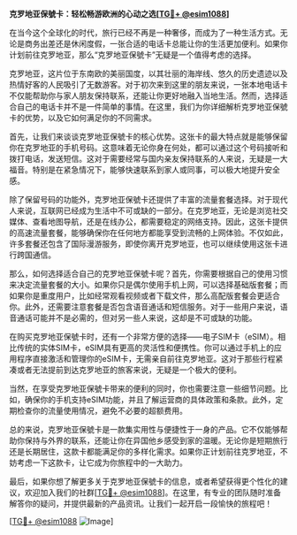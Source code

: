 **克罗地亚保號卡：轻松畅游欧洲的心动之选[[TG💪+ @esim1088](https://t.me/s/esim1088)]**

在当今这个全球化的时代，旅行已经不再是一种奢侈，而成为了一种生活方式。无论是商务出差还是休闲度假，一张合适的电话卡总能让你的生活更加便利。如果你计划前往克罗地亚，那么“克罗地亚保號卡”无疑是一个值得考虑的选择。

克罗地亚，这片位于东南欧的美丽国度，以其壮丽的海岸线、悠久的历史遗迹以及热情好客的人民吸引了无数游客。对于初次来到这里的朋友来说，一张本地电话卡不仅能帮助你与家人朋友保持联系，还能让你更好地融入当地生活。然而，选择适合自己的电话卡并不是一件简单的事情。在这里，我们为你详细解析克罗地亚保號卡的优势，以及它如何满足你的不同需求。

首先，让我们来谈谈克罗地亚保號卡的核心优势。这张卡的最大特点就是能够保留你在克罗地亚的手机号码。这意味着无论你身在何处，都可以通过这个号码接听和拨打电话，发送短信。这对于需要经常与国内亲友保持联系的人来说，无疑是一大福音。特别是在紧急情况下，能够快速联系到家人或同事，可以极大地提升安全感。

除了保留号码的功能外，克罗地亚保號卡还提供了丰富的流量套餐选择。对于现代人来说，互联网已经成为生活中不可或缺的一部分。在克罗地亚，无论是浏览社交媒体、查看地图导航，还是在线办公，都需要稳定的网络支持。因此，这张卡提供的高速流量套餐，能够确保你在任何地方都能享受到流畅的上网体验。不仅如此，许多套餐还包含了国际漫游服务，即使你离开克罗地亚，也可以继续使用这张卡进行跨国通信。

那么，如何选择适合自己的克罗地亚保號卡呢？首先，你需要根据自己的使用习惯来决定流量套餐的大小。如果你只是偶尔使用手机上网，可以选择基础版套餐；而如果你是重度用户，比如经常观看视频或者下载文件，那么高配版套餐会更适合你。此外，还需要注意套餐是否包含语音通话和短信服务。对于一些用户来说，语音通话可能并不是必需的，但对另一些人来说，这却是不可或缺的功能。

在购买克罗地亚保號卡时，还有一个非常方便的选择——电子SIM卡（eSIM）。相比传统的实体SIM卡，eSIM具有更高的灵活性和便携性。你可以通过手机上的应用程序直接激活和管理你的eSIM卡，无需亲自前往克罗地亚。这对于那些行程紧凑或者无法提前到达克罗地亚的旅客来说，无疑是一个极大的便利。

当然，在享受克罗地亚保號卡带来的便利的同时，你也需要注意一些细节问题。比如，确保你的手机支持eSIM功能，并且了解运营商的具体政策和条款。此外，定期检查你的流量使用情况，避免不必要的超额费用。

总的来说，克罗地亚保號卡是一款集实用性与便捷性于一身的产品。它不仅能够帮助你保持与外界的联系，还能让你在异国他乡感受到家的温暖。无论你是短期旅行还是长期居住，这款卡都能满足你的多样化需求。如果你正计划前往克罗地亚，不妨考虑一下这款卡，让它成为你旅程中的一大助力。

最后，如果你想了解更多关于克罗地亚保號卡的信息，或者希望获得更个性化的建议，欢迎加入我们的社群[[TG💪+ @esim1088](https://t.me/s/esim1088)]。在这里，有专业的团队随时准备解答你的疑问，并提供最新的产品资讯。让我们一起开启一段愉快的旅程吧！

[[TG💪+ @esim1088](https://t.me/s/esim1088) ![Image](https://i.postimg.cc/4NQfJmqS/Snipaste-2025-05-13-00-14-12.png)]